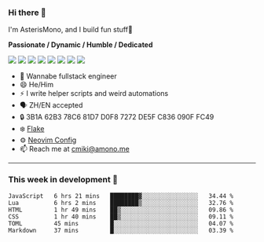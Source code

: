 ### Hi there 👋

I'm AsterisMono, and I build fun stuff🤣

**Passionate / Dynamic / Humble / Dedicated**

![](https://img.shields.io/badge/NeoVim-%2357A143.svg?&style=for-the-badge&logo=neovim&logoColor=white)
![](https://img.shields.io/badge/TypeScript-007ACC?style=for-the-badge&logo=typescript&logoColor=white)
![](https://img.shields.io/badge/React-20232A?style=for-the-badge&logo=react&logoColor=61DAFB)
![](https://img.shields.io/badge/Node.js-339933?style=for-the-badge&logo=nodedotjs&logoColor=white)
![](https://img.shields.io/badge/Python-FFD43B?style=for-the-badge&logo=python&logoColor=blue)
![](https://img.shields.io/badge/Fedora-294172?style=for-the-badge&logo=fedora&logoColor=white)
![](https://img.shields.io/badge/NixOS-5277C3?style=for-the-badge&logo=nixos&logoColor=white)
![](https://img.shields.io/badge/matrix-000000?style=for-the-badge&logo=Matrix&logoColor=white)

- 🌱 Wannabe fullstack engineer
- 😄 He/Him
- ⚡ I write helper scripts and weird automations
- 🗣️ ZH/EN accepted
- 🔒 3B1A 62B3 78C6 81D7 D0F8 7272 DE5F C836 090F FC49
- ❄️ [Flake](https://github.com/AsterisMono/flake)
- ⚙️ [Neovim Config](https://github.com/AsterisMono/nvim-config)
- 📫 Reach me at cmiki@amono.me

------

### This week in development 🚀

<!--START_SECTION:waka-->

```text
JavaScript   6 hrs 21 mins   ████████▓░░░░░░░░░░░░░░░░   34.44 %
Lua          6 hrs 2 mins    ████████▒░░░░░░░░░░░░░░░░   32.76 %
HTML         1 hr 49 mins    ██▒░░░░░░░░░░░░░░░░░░░░░░   09.86 %
CSS          1 hr 40 mins    ██▒░░░░░░░░░░░░░░░░░░░░░░   09.11 %
TOML         45 mins         █░░░░░░░░░░░░░░░░░░░░░░░░   04.07 %
Markdown     37 mins         █░░░░░░░░░░░░░░░░░░░░░░░░   03.39 %
```

<!--END_SECTION:waka-->
